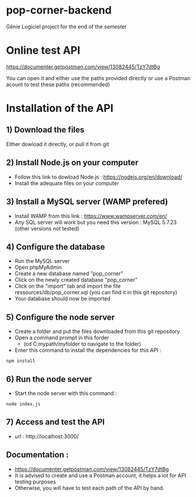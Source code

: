 # pop-corner-backend
Génie Logiciel project for the end of the semester

# Online test API
https://documenter.getpostman.com/view/13082445/TzY7dtBg

You can open it and either use the paths provided directly or use a Postman acount to test these paths (recommended)

# Installation of the API 
## 1) Download the files
Either dowload it directly, or pull it from git

## 2) Install Node.js on your computer
- Follow this link to dowload Node.js : https://nodejs.org/en/download/
- Install the adequate files on your computer

## 3) Install a MySQL server (WAMP prefered)
- Install WAMP from this link : https://www.wampserver.com/en/
- Any SQL server will work but you need this version : MySQL 5.7.23 (other versions not tested)

## 4) Configure the database
- Run the MySQL server
- Open phpMyAdmin
- Create a new database named "pop_corner"
- Click on the newly created database "pop_corner"
- Click on the "import" tab and import the file ressources/db/pop_corner.sql (you can find it in this git repository)
- Your database should now be imported

## 5) Configure the node server
- Create a folder and put the files downloaded from this git repository
- Open a command prompt in this forder
  - (cd C:mypath/myfolder to navigate to the folder)
- Enter this command to install the dependencies for this API :
```
npm install
```

## 6) Run the node server
- Start the node server with this command :
```
node index.js
```

## 7) Access and test the API
- url : http://localhost:3000/

## Documentation :
- https://documenter.getpostman.com/view/13082445/TzY7dtBg
- It is advised to create and use a Postman account, it helps a lot for API testing purposes
- Otherwise, you will have to test each path of the API by hand.
